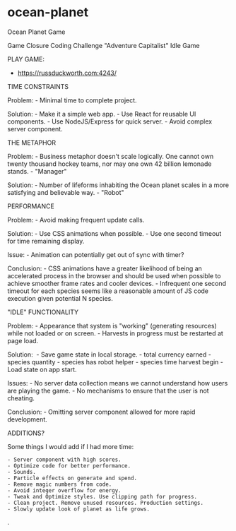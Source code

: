 # ocean-planet
Ocean Planet Game

Game Closure Coding Challenge
"Adventure Capitalist" Idle Game


PLAY GAME:

  - https://russduckworth.com:4243/


TIME CONSTRAINTS

  Problem:
    - Minimal time to complete project.

  Solution:
    - Make it a simple web app.
    - Use React for reusable UI components.
    - Use NodeJS/Express for quick server.
    - Avoid complex server component.


THE METAPHOR

  Problem:
    - Business metaphor doesn't scale logically. One cannot own twenty
      thousand hockey teams, nor may one own 42 billion lemonade stands.
    - "Manager"

  Solution:
    - Number of lifeforms inhabiting the Ocean planet scales in a more
      satisfying and believable way.
    - "Robot"


PERFORMANCE

  Problem:
    - Avoid making frequent update calls.

  Solution:
    - Use CSS animations when possible.
    - Use one second timeout for time remaining display.

  Issue:
    - Animation can potentially get out of sync with timer?

  Conclusion:
    - CSS animations have a greater likelihood of being an accelerated
      process in the browser and should be used when possible to achieve
      smoother frame rates and cooler devices.
    - Infrequent one second timeout for each species seems like a
      reasonable amount of JS code execution given potential N species.


"IDLE" FUNCTIONALITY

  Problem:
    - Appearance that system is "working" (generating resources) while
      not loaded or on screen.
    - Harvests in progress must be restarted at page load.

  Solution:
    - Save game state in local storage.
      - total currency earned
      - species quantity
      - species has robot helper
      - species time harvest begin
    - Load state on app start.

  Issues:
    - No server data collection means we cannot understand how
      users are playing the game.
    - No mechanisms to ensure that the user is not cheating.

  Conclusion:
    - Omitting server component allowed for more rapid development.


ADDITIONS?

  Some things I would add if I had more time:

    - Server component with high scores.
    - Optimize code for better performance.
    - Sounds.
    - Particle effects on generate and spend.
    - Remove magic numbers from code.
    - Avoid integer overflow for energy.
    - Tweak and Optimize styles. Use clipping path for progress.
    - Clean project. Remove unused resources. Production settings.
    - Slowly update look of planet as life grows.

.